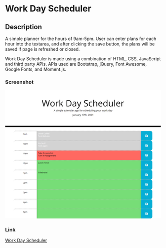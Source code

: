 # Work Day Scheduler

## Description
A simple planner for the hours of 9am-5pm. User can enter plans for each hour into the textarea, and after clicking the save button, the plans will be saved if page is refreshed or closed.

Work Day Scheduler is made using a combination of HTML, CSS, JavaScript and third party APIs. APIs used are Bootstrap, jQuery, Font Awesome, Google Fonts, and Moment.js.

### Screenshot

![Image of repository](./assets/images/work-day-scheduler.png)

### Link
[Work Day Scheduler](https://albenchris.github.io/workday-scheduler/)